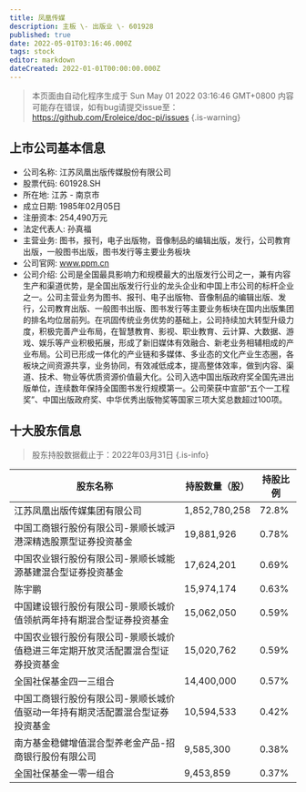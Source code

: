 ```yaml
---
title: 凤凰传媒
description: 主板 \- 出版业 \- 601928
published: true
date: 2022-05-01T03:16:46.000Z
tags: stock
editor: markdown
dateCreated: 2022-01-01T00:00:00.000Z
---
```


> 本页面由自动化程序生成于 Sun May 01 2022 03:16:46 GMT+0800
> 内容可能存在错误，如有bug请提交issue至：https://github.com/Eroleice/doc-pi/issues
{.is-warning}

## 上市公司基本信息
- 公司名称: 江苏凤凰出版传媒股份有限公司
- 股票代码: 601928.SH
- 所在地: 江苏 - 南京市
- 成立日期: 1985年02月05日
- 注册资本: 254,490万元
- 法定代表人: 孙真福
- 主营业务: 图书，报刊，电子出版物，音像制品的编辑出版，发行，公司教育出版，一般图书出版，图书发行等主要业务板块
- 公司官网: www.ppm.cn
- 公司介绍: 公司是全国最具影响力和规模最大的出版发行公司之一，兼有内容生产和渠道优势，是全国出版发行行业的龙头企业和中国上市公司的标杆企业之一。公司主营业务为图书、报刊、电子出版物、音像制品的编辑出版、发行，公司教育出版、一般图书出版、图书发行等主要业务板块在国内出版集团的排名均位居前列。在巩固传统业务优势的基础上，公司持续加大转型升级力度，积极完善产业布局，在智慧教育、影视、职业教育、云计算、大数据、游戏、娱乐等产业积极拓展，形成了新旧媒体有效融合、新老业务相辅相成的产业布局。公司已形成一体化的产业链和多媒体、多业态的文化产业生态圈，各板块之间资源共享，业务协同，有效减低成本，提高整体效率，做到内容、渠道、技术、物业等优质资源价值最大化。公司入选中国出版政府奖全国先进出版单位，连续数年保持全国图书发行规模第一。公司荣获中宣部“五个一工程奖”、中国出版政府奖、中华优秀出版物奖等国家三项大奖总数超过100项。


## 十大股东信息
> 股东持股数据截止于：2022年03月31日
{.is-info}

| 股东名称 | 持股数量（股） | 持股比例 |
| --- | --- | --- |
| 江苏凤凰出版传媒集团有限公司 | 1,852,780,258 | 72.8% |
| 中国工商银行股份有限公司-景顺长城沪港深精选股票型证券投资基金 | 19,881,926 | 0.78% |
| 中国农业银行股份有限公司-景顺长城能源基建混合型证券投资基金 | 17,624,201 | 0.69% |
| 陈宇鹏 | 15,974,174 | 0.63% |
| 中国建设银行股份有限公司-景顺长城价值领航两年持有期混合型证券投资基金 | 15,062,050 | 0.59% |
| 中国农业银行股份有限公司-景顺长城价值稳进三年定期开放灵活配置混合型证券投资基金 | 15,020,762 | 0.59% |
| 全国社保基金四一三组合 | 14,400,000 | 0.57% |
| 中国工商银行股份有限公司-景顺长城价值驱动一年持有期灵活配置混合型证券投资基金 | 10,594,533 | 0.42% |
| 南方基金稳健增值混合型养老金产品-招商银行股份有限公司 | 9,585,300 | 0.38% |
| 全国社保基金一零一组合 | 9,453,859 | 0.37% |




